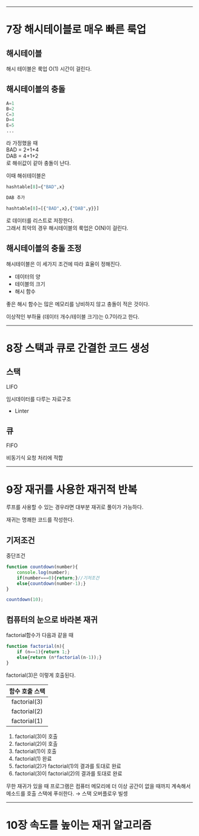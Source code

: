 <hr/>

# 7장 해시테이블로 매우 빠른 룩업

## 해시테이블
해시 테이블은 룩업 O(1) 시간이 걸린다.


## 해시테이블의 충돌

```python
A=1
B=2
C=3
D=4
E=5
...
```
라 가정했을 때
<br/>
BAD = 2+1+4
<br/>
DAB = 4+1+2
<br/>
로 해쉬값이 같아 충돌이 난다.

이때 해쉬테이블은
```python
hashtable[8]={"BAD",x}

DAB 추가

hashtable[8]=[{"BAD",x},{"DAB",y}}]
```
로 데이터를 리스트로 저장한다.<br/>
그래서 최악의 경우 해시테이블의 룩업은 O(N)이 걸린다.

## 해시테이블의 충돌 조정
해시테이블은 이 세가지 조건에 따라 효율이 정해진다.<br/>
* 데이터의 양
* 테이블의 크기
* 해시 함수

좋은 해시 함수는 많은 메모리를 낭비하지 않고 충돌이 적은 것이다.

이상적인 부하율 (데이터 개수/테이블 크기)는 0.7이라고 한다.
<hr/>

# 8장 스택과 큐로 간결한 코드 생성

## 스택
LIFO

임시데이터를 다루는 자료구조
* Linter

## 큐
FIFO

비동기식 요청 처리에 적합

<hr/>

# 9장 재귀를 사용한 재귀적 반복

루프를 사용할 수 있는 경우라면 대부분 재귀로 풀이가 가능하다.

재귀는 명쾌한 코드를 작성한다.

## 기저조건
중단조건
```javascript
function countdown(number){
    console.log(number);
    if(number===0){return;}//기저조건
    else{countdown(number-1);}
}

countdown(10);
```
## 컴퓨터의 눈으로 바라본 재귀
factorial함수가 다음과 같을 때
```javascript
function factorial(n){
    if (n==1){return 1;}
    else{return (n*factorial(n-1));}
}
```
factorial(3)은 이렇게 호출된다.

| 함수 호출 스택 |
| :------------: |
|  factorial(3)  |
|  factorial(2)  |
|  factorial(1)  |

1. factorial(3)이 호출
2. factorial(2)이 호출
3. factorial(1)이 호출
4. factorial(1) 완료
5. factorial(2)가 factorial(1)의 결과를 토대로 완료
6. factorial(3)이 factorial(2)의 결과를 토대로 완료

무한 재귀가 있을 때 프로그램은 컴퓨터 메모리에 더 이상 공간이 없을 때까지 계속해서 메소드를 호출 스택에 푸쉬한다. → 스택 오버플로우 빌셍

<hr/>

# 10장 속도를 높이는 재귀 알고리즘

